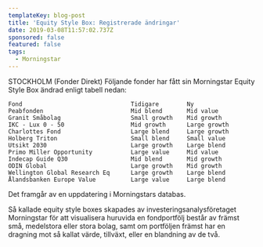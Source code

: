 ```yaml
---
templateKey: blog-post
title: 'Equity Style Box: Registrerade ändringar'
date: 2019-03-08T11:57:02.737Z
sponsored: false
featured: false
tags:
  - Morningstar
---
```

STOCKHOLM (Fonder Direkt) Följande fonder har fått sin Morningstar Equity Style Box ändrad enligt tabell nedan:

```
Fond                               Tidigare        Ny          
Peabfonden                         Mid blend       Mid value   
Granit Småbolag                    Small growth    Mid growth  
IKC - Lux 0 - 50                   Mid growth      Large growth
Charlottes Fond                    Large blend     Large growth
Holberg Triton                     Small blend     Small value 
Utsikt 2030                        Large growth    Large blend 
Primo Miller Opportunity           Large value     Mid value   
Indecap Guide Q30                  Mid blend       Mid growth  
ODIN Global                        Large growth    Mid growth  
Wellington Global Research Eq      Large growth    Large blend 
Ålandsbanken Europe Value          Large value     Large blend 
```
Det framgår av en uppdatering i Morningstars databas.

Så kallade equity style boxes skapades av investeringsanalysföretaget Morningstar för att visualisera huruvida en fondportfölj består av främst små, medelstora eller stora bolag, samt om portföljen främst har en dragning mot så kallat värde, tillväxt, eller en blandning av de två.
